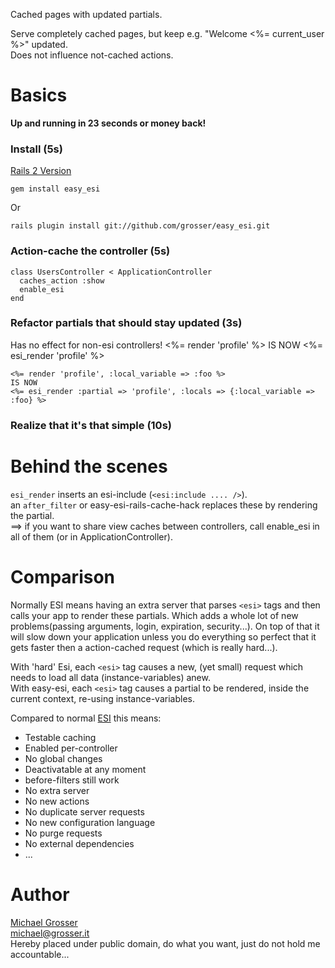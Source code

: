 Cached pages with updated partials.<br/>

Serve completely cached pages, but keep e.g. "Welcome <%= current_user %>" updated.<br/>
Does not influence not-cached actions.

Basics
======
**Up and running in 23 seconds or money back!**

### Install (5s)
[Rails 2 Version](http://github.com/grosser/easy_esi/tree/rails2)

    gem install easy_esi
Or

    rails plugin install git://github.com/grosser/easy_esi.git

### Action-cache the controller (5s)
    class UsersController < ApplicationController
      caches_action :show
      enable_esi
    end

### Refactor partials that should stay updated (3s)
Has no effect for non-esi controllers!
    <%= render 'profile' %>
    IS NOW
    <%= esi_render 'profile' %>

    <%= render 'profile', :local_variable => :foo %>
    IS NOW
    <%= esi_render :partial => 'profile', :locals => {:local_variable => :foo} %>

### Realize that it's that simple (10s)

Behind the scenes
=================
`esi_render` inserts an esi-include (`<esi:include .... />`).<br/>
an `after_filter` or easy-esi-rails-cache-hack replaces these by rendering the partial.<br/>
==> if you want to share view caches between controllers,
call enable_esi in all of them (or in ApplicationController).

Comparison
===========
Normally ESI means having an extra server that parses `<esi>` tags and then calls your app to render these partials.
Which adds a whole lot of new problems(passing arguments, login, expiration, security...).
On top of that it will slow down your application unless you do everything so perfect that it gets
faster then a action-cached request (which is really hard...).

With 'hard' Esi, each `<esi>` tag causes a new, (yet small) request which needs to load all data (instance-variables) anew.<br/>
With easy-esi, each `<esi>` tag causes a partial to be rendered, inside the current context, re-using instance-variables.

Compared to normal [ESI](http://en.wikipedia.org/wiki/Edge_Side_Includes) this means:

 - Testable caching
 - Enabled per-controller
 - No global changes
 - Deactivatable at any moment
 - before-filters still work
 - No extra server
 - No new actions
 - No duplicate server requests
 - No new configuration language
 - No purge requests
 - No external dependencies
 - ...

Author
======
[Michael Grosser](http://grosser.it)<br/>
michael@grosser.it<br/>
Hereby placed under public domain, do what you want, just do not hold me accountable...
